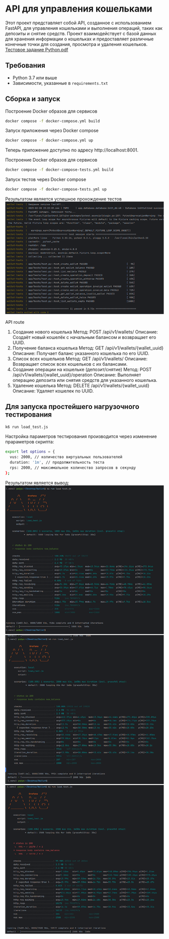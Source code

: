 # API для управления кошельками

Этот проект представляет собой API, созданное с использованием FastAPI, для управления кошельками и выполнения операций, таких как депозиты и снятие средств. 
Проект взаимодействует с базой данных для хранения информации о кошельках и предоставляет различные конечные точки для создания, просмотра и удаления кошельков.
[Тестовое задание Python.pdf](./Python.pdf)

## Требования

- Python 3.7 или выше
- Зависимости, указанные в `requirements.txt`

## Сборка и запуск

Построение Docker образов для сервисов

```bash
docker compose -f docker-compose.yml build
```

Запуск приложения через Docker compose

```bash
docker compose -f docker-compose.yml up
```
Теперь приложение доступно по адресу http://localhost:8001.

Построение Docker образов для сервисов

```bash
docker compose -f docker-compose-tests.yml build
```

Запуск тестов через Docker compose

```bash
docker compose -f docker-compose-tests.yml up
```
Результатом является успешное прохождение тестов
![Тесты прошли успешно](./results/test_api.png)

API route
1. Создание нового кошелька
Метод: POST /api/v1/wallets/
Описание: Создаёт новый кошелёк с начальным балансом и возвращает его UUID.
2. Получение баланса кошелька
Метод: GET /api/v1/wallets/{wallet_uuid}
Описание: Получает баланс указанного кошелька по его UUID.
3. Список всех кошельков
Метод: GET /api/v1/wallets/
Описание: Возвращает список всех кошельков с их балансами.
4. Создание операции на кошельке (депозит/снятие)
Метод: POST /api/v1/wallets/{wallet_uuid}/operation
Описание: Выполняет операцию депозита или снятия средств для указанного кошелька.
5. Удаление кошелька
Метод: DELETE /api/v1/wallets/{wallet_uuid}
Описание: Удаляет кошелек по UUID.

## Для запуска простейшего нагрузочного тестирования 

```bash
k6 run load_test.js
```
Настройка параметров тестирования производится через изменение прараметров скрипта:
```bash
export let options = {
  vus: 2000, // количество виртуальных пользователей
  duration: '1m', // продолжительность теста
  rps: 2000, // максимальное количество запросов в секунду
};
```

Результатом является вывод:
![Нагрузочное тестирование 1000](./results/1000rps.png)
![Нагрузочное тестирование 2000](./results/2000rps.png)
![Нагрузочное тестирование 2500 ](./results/2500rps.png)
